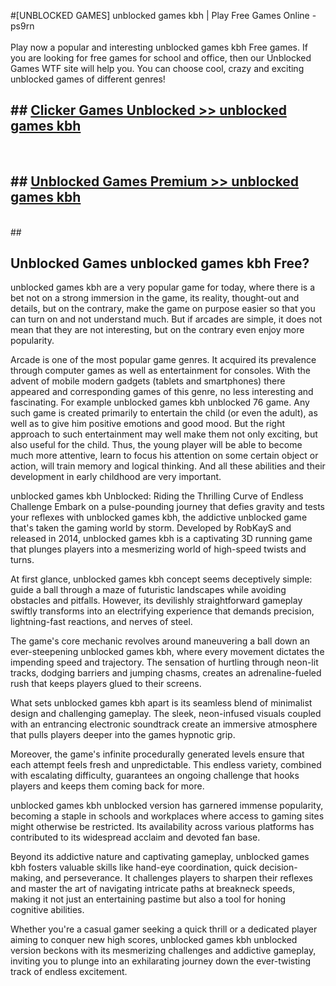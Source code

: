 #[UNBLOCKED GAMES] unblocked games kbh | Play Free Games Online - ps9rn <br>
<br>
Play now a popular and interesting unblocked games kbh Free games. If you are looking for free games for school and office, then our Unblocked Games WTF site will help you. You can choose cool, crazy and exciting unblocked games of different genres!


## ##  [Clicker Games Unblocked >> unblocked games kbh](http://freeplayer.one?title=unblocked_games_kbh&ref=22)
  <br>

##  ## [Unblocked Games Premium >> unblocked games kbh](http://freeplayer.one?title=unblocked_games_kbh&ref=22)
  <br>
  ##



## Unblocked Games unblocked games kbh Free?

unblocked games kbh are a very popular game for today, where there is a bet not on a strong immersion in the game, its reality, thought-out and details, but on the contrary, make the game on purpose easier so that you can turn on and not understand much. But if arcades are simple, it does not mean that they are not interesting, but on the contrary even enjoy more popularity.

Arcade is one of the most popular game genres. It acquired its prevalence through computer games as well as entertainment for consoles. With the advent of mobile modern gadgets (tablets and smartphones) there appeared and corresponding games of this genre, no less interesting and fascinating. For example unblocked games kbh unblocked 76 game. Any such game is created primarily to entertain the child (or even the adult), as well as to give him positive emotions and good mood. But the right approach to such entertainment may well make them not only exciting, but also useful for the child. Thus, the young player will be able to become much more attentive, learn to focus his attention on some certain object or action, will train memory and logical thinking. And all these abilities and their development in early childhood are very important.

unblocked games kbh Unblocked: Riding the Thrilling Curve of Endless Challenge
Embark on a pulse-pounding journey that defies gravity and tests your reflexes with unblocked games kbh, the addictive unblocked game that's taken the gaming world by storm. Developed by RobKayS and released in 2014, unblocked games kbh is a captivating 3D running game that plunges players into a mesmerizing world of high-speed twists and turns.

At first glance, unblocked games kbh concept seems deceptively simple: guide a ball through a maze of futuristic landscapes while avoiding obstacles and pitfalls. However, its devilishly straightforward gameplay swiftly transforms into an electrifying experience that demands precision, lightning-fast reactions, and nerves of steel.

The game's core mechanic revolves around maneuvering a ball down an ever-steepening unblocked games kbh, where every movement dictates the impending speed and trajectory. The sensation of hurtling through neon-lit tracks, dodging barriers and jumping chasms, creates an adrenaline-fueled rush that keeps players glued to their screens.

What sets unblocked games kbh apart is its seamless blend of minimalist design and challenging gameplay. The sleek, neon-infused visuals coupled with an entrancing electronic soundtrack create an immersive atmosphere that pulls players deeper into the games hypnotic grip.

Moreover, the game's infinite procedurally generated levels ensure that each attempt feels fresh and unpredictable. This endless variety, combined with escalating difficulty, guarantees an ongoing challenge that hooks players and keeps them coming back for more.

unblocked games kbh unblocked version has garnered immense popularity, becoming a staple in schools and workplaces where access to gaming sites might otherwise be restricted. Its availability across various platforms has contributed to its widespread acclaim and devoted fan base.

Beyond its addictive nature and captivating gameplay, unblocked games kbh fosters valuable skills like hand-eye coordination, quick decision-making, and perseverance. It challenges players to sharpen their reflexes and master the art of navigating intricate paths at breakneck speeds, making it not just an entertaining pastime but also a tool for honing cognitive abilities.

Whether you're a casual gamer seeking a quick thrill or a dedicated player aiming to conquer new high scores, unblocked games kbh unblocked version beckons with its mesmerizing challenges and addictive gameplay, inviting you to plunge into an exhilarating journey down the ever-twisting track of endless excitement.